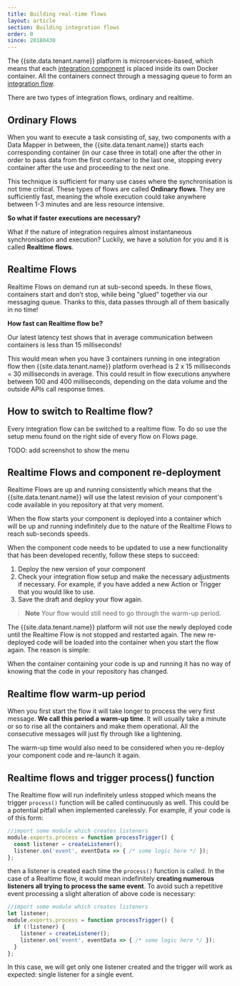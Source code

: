 ```yaml
---
title: Building real-time flows
layout: article
section: Building integration flows
order: 0
since: 20180430
---
```


The {{site.data.tenant.name}} platform is microservices-based, which means that
each [integration component](/getting-started/integration-component) is placed
inside its own Docker container. All the containers connect through a
messaging queue to form an [integration flow](getting-started/integration-flow).

There are two types of integration flows, ordinary and realtime.

## Ordinary Flows

When you want to execute a task consisting of, say, two components with a
Data Mapper in between, the {{site.data.tenant.name}} starts each corresponding
container (in our case three in total) one after the other in order to pass data
from the first container to the last one, stopping every container after the use
and proceeding to the next one.

This technique is sufficient for many use cases where the synchronisation is not
time critical. These types of flows are called **Ordinary flows**. They are
sufficiently fast, meaning the whole execution could take anywhere between 1-3
minutes and are less resource intensive.

**So what if faster executions are necessary?**

What if the nature of integration requires almost instantaneous synchronisation
and execution? Luckily, we have a solution for you and it is called **Realtime flows**.

## Realtime Flows

Realtime Flows on demand run at sub-second speeds. In these flows, containers
start and don’t stop, while being "glued" together via our messaging queue. Thanks
to this, data passes through all of them basically in no time!

**How fast can Realtime flow be?**

Our latest latency test shows that in average communication between containers
is less than 15 milliseconds!

This would mean when you have 3 containers running in one integration flow then
{{site.data.tenant.name}} platform overhead is 2 x 15 milliseconds = 30 milliseconds
in average. This could result in flow executions anywhere between 100 and 400 milliseconds,
depending on the data volume and the outside APIs call response times.

## How to switch to Realtime flow?

Every integration flow can be switched to a realtime flow. To do so use the setup
menu found on the right side of every flow on Flows page.

TODO: add screenshot to show the menu

## Realtime Flows and component re-deployment

Realtime Flows are up and running consistently which means that the {{site.data.tenant.name}}
will use the latest revision of your component's code available in you repository
at that very moment.

When the flow starts your component is deployed into a container which will be
up and running indefinitely due to the nature of the Realtime Flows to reach
sub-seconds speeds.

When the component code needs to be updated to use a new functionality that has
been developed recently, follow these steps to succeed:

1.  Deploy the new version of your component
2.  Check your integration flow setup and make the necessary adjustments if necessary. For example, if you have added a new Action or Trigger that you would like to use.
3.  Save the draft and deploy your flow again.

> **Note** Your flow would still need to go through the warm-up period.

The {{site.data.tenant.name}} platform will not use the newly deployed code until
the Realtime Flow is not stopped and restarted again. The new re-deployed code
will be loaded into the container when you start the flow again. The reason is simple:

When the container containing your code is up and running it has no way of knowing
that the code in your repository has changed.

## Realtime flow warm-up period

When you first start the flow it will take longer to process the very first message.
**We call this period a warm-up time**. It will usually take a minute or so to rise
all the containers and make them operational. All the consecutive messages will
just fly through like a lightening.

The warm-up time would also need to be considered when you re-deploy your component
code and re-launch it again.


## Realtime flows and trigger process() function

The Realtime flow will run indefinitely unless stopped which means the trigger
`process()` function will be called continuously as well. This could be a potential
pitfall when implemented carelessly. For example, if your code is of this form:

```js
//import some module which creates listeners
module.exports.process = function processTrigger() {
  const listener = createListener();
  listener.on('event', eventData => { /* some logic here */ });
};
```

then a listener is created each time the `process()` function is called. In the
case of a Realtime flow, it would mean indefinitely **creating numerous listeners
all trying to process the same event**. To avoid such a repetitive event processing
a slight alteration of above code is necessary:

```js
//import some module which creates listeners
let listener;
module.exports.process = function processTrigger() {
  if (!listener) {
    listener = createListener();
    listener.on('event', eventData => { /* some logic here */ });
  }
};
```
In this case, we will get only one listener created and the trigger will work as
expected: single listener for a single event.
